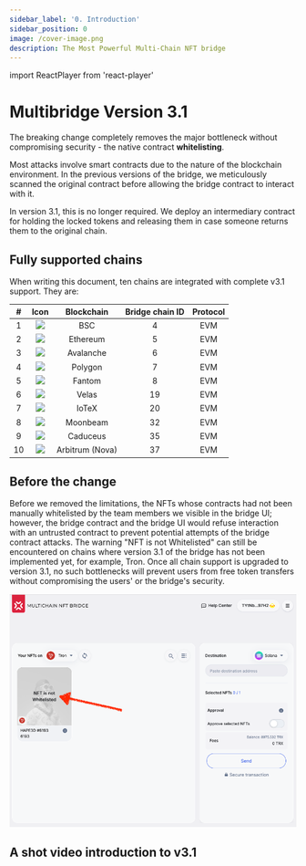 ```yaml
---
sidebar_label: '0. Introduction'
sidebar_position: 0
image: /cover-image.png
description: The Most Powerful Multi-Chain NFT bridge
---
```


import ReactPlayer from 'react-player'

# Multibridge Version 3.1

The breaking change completely removes the major bottleneck without compromising security - the native contract **whitelisting**. 

Most attacks involve smart contracts due to the nature of the blockchain environment. In the previous versions of the bridge, we meticulously scanned the original contract before allowing the bridge contract to interact with it.

In version 3.1, this is no longer required. We deploy an intermediary contract for holding the locked tokens and releasing them in case someone returns them to the original chain.

## Fully supported chains

When writing this document, ten chains are integrated with complete v3.1 support. They are:

|#|Icon|Blockchain|Bridge chain ID|Protocol|
|:-:|:-:|:-:|:-:|:-:|
|1| <img src="../../../assets/chain/Binance.svg" class="inline" />| BSC|4|EVM|
|2|<img src="../../../assets/chain/Etherium.svg" class="inline" />| Ethereum|5|EVM|
|3| <img src="../../../assets/chain/Avalanche.svg" class="inline" /> |Avalanche|6|EVM|
|4| <img src="../../../assets/chain/Polygon.svg" class="inline" />| Polygon|7|EVM|
|5| <img src="../../../assets/chain/Fantom.svg" class="inline" />| Fantom|8|EVM|
|6| <img src="../../../assets/chain/velas.svg" class="inline" />| Velas|19|EVM|
|7| <img src="../../../assets/chain/iotx.svg" class="inline" width="26"/>| IoTeX|20|EVM|
|8| <img src="../../../assets/chain/Moonbeam.svg" class="inline" /> | Moonbeam|32|EVM|
|9| <img src="../../../assets/chain/caduceus.png" class="inline" width="30"/>| Caduceus|35|EVM|
|10| <img src="../../../assets/chain/Arbitrum.jpg" class="inline" width="30"/>| Arbitrum (Nova)|37|EVM|

## Before the change

Before we removed the limitations, the NFTs whose contracts had not been manually whitelisted by the team members we visible in the bridge UI; however, the bridge contract and the bridge UI would refuse interaction with an untrusted contract to prevent potential attempts of the bridge contract attacks. The warning "NFT is not Whitelisted" can still be encountered on chains where version 3.1 of the bridge has not been implemented yet, for example, Tron. Once all chain support is upgraded to version 3.1, no such bottlenecks will prevent users from free token transfers without compromising the users' or the bridge's security.

![Whitelisting limitations](../../static/img/bridge3.1/intro/1.png)

## A shot video introduction to v3.1

<ReactPlayer className="introduction-player" controls url='https://www.youtube.com/watch?v=B1R6qkEekN8=0s' />